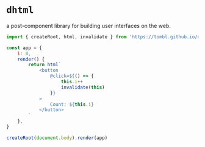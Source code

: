 # `dhtml`

a post-component library for building user interfaces on the web.

```javascript
import { createRoot, html, invalidate } from 'https://tombl.github.io/dhtml/src/html.js'

const app = {
	i: 0,
	render() {
		return html`
			<button
				@click=${() => {
					this.i++
					invalidate(this)
				}}
			>
				Count: ${this.i}
			</button>
		`
	},
}

createRoot(document.body).render(app)
```
